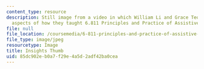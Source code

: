 ```yaml
---
content_type: resource
description: Still image from a video in which William Li and Grace Teo describe various
  aspects of how they taught 6.811 Principles and Practice of Assistive Technology.
file: null
file_location: /coursemedia/6-811-principles-and-practice-of-assistive-technology-fall-2014/85dc902eb0a7f29e4a5d2adf42ba0cea_insights_thumb.jpg
file_type: image/jpeg
resourcetype: Image
title: Insights Thumb
uid: 85dc902e-b0a7-f29e-4a5d-2adf42ba0cea
---
```

